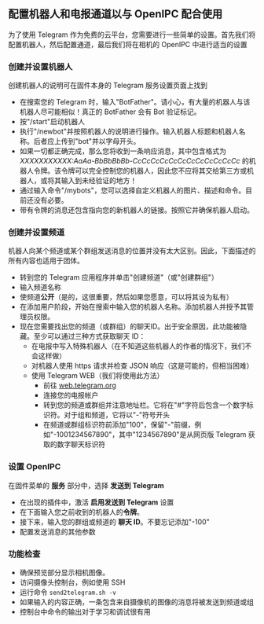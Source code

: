 ## 配置机器人和电报通道以与 OpenIPC 配合使用

为了使用 Telegram 作为免费的云平台，您需要进行一些简单的设置。首先我们将配置机器人，然后配置通道，最后我们将在相机的 OpenIPC 中进行适当的设置

### 创建并设置机器人

创建机器人的说明可在固件本身的 Telegram 服务设置页面上找到

- 在搜索您的 Telegram 时，输入"BotFather"。请小心，有大量的机器人与该机器人尽可能相似！真正的 BotFather 会有 Bot 验证标记。
- 按"/start"启动机器人
- 执行"/newbot"并按照机器人的说明进行操作。输入机器人标题和机器人名称。后者应上传到"bot"并以字母开头。
- 如果一切都正确完成，那么您将收到一条响应消息，其中包含格式为 _XXXXXXXXXXX:AaAa-BbBbBbBb-CcCcCcCcCcCcCcCcCcCcCcCc_ 的机器人令牌。该令牌可以完全控制您的机器人，因此您不应将其交给第三方或机器人，或将其输入到未经验证的地方！
- 通过输入命令"/mybots"，您可以选择自定义机器人的图片、描述和命令。目前还没有必要。
- 带有令牌的消息还包含指向您的新机器人的链接。按照它并确保机器人启动。

### 创建并设置频道

机器人向某个频道或某个群组发送消息的位置并没有太大区别。因此，下面描述的所有内容也适用于团体。

- 转到您的 Telegram 应用程序并单击"创建频道"（或"创建群组"）
- 输入频道名称
- 使频道**公开**（是的，这很重要，然后如果您愿意，可以将其设为私有）
- 在添加用户阶段，开始在搜索中输入您的机器人名称。添加机器人并授予其管理员权限。
- 现在您需要找出您的频道（或群组）的聊天ID。出于安全原因，此功能被隐藏。至少可以通过三种方式获取聊天 ID：
  - 在电报中写入特殊机器人（在不知道这些机器人的作者的情况下，我们不会这样做）
  - 对机器人使用 https 请求并检查 JSON 响应（这是可能的，但相当困难）
  - 使用 Telegram WEB（我们将使用此方法）
    - 前往 [web.telegram.org](web.telegram.org)
    - 连接您的电报帐户
    - 转到您的频道或群组并注意地址栏。它将在"#"字符后包含一个数字标识符。对于组和频道，它将以"-"符号开头
    - 在频道或群组标识符前添加"100"，保留"-"前缀，例如"-1001234567890"，其中"1234567890"是从网页版 Telegram 获取的数字聊天标识符

### 设置 OpenIPC

在固件菜单的 **服务** 部分中，选择 **发送到 Telegram**

- 在出现的插件中，激活 **启用发送到 Telegram** 设置
- 在下面输入您之前收到的机器人的**令牌**。
- 接下来，输入您的群组或频道的 **聊天 ID**。不要忘记添加"-100"
- 配置发送消息的其他参数

### 功能检查

- 确保预览部分显示相机图像。
- 访问摄像头控制台，例如使用 SSH
- 运行命令 `send2telegram.sh -v`
- 如果输入的内容正确，一条包含来自摄像机的图像的消息将被发送到频道或组
- 控制台中命令的输出对于学习和调试很有用

